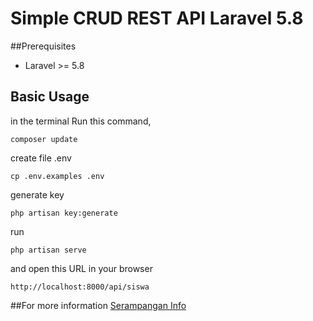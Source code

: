 Simple CRUD REST API Laravel 5.8
============

##Prerequisites
- Laravel >= 5.8


## Basic Usage

in the terminal Run this command,
```
composer update

```
create file .env
```
cp .env.examples .env

```

generate key
```
php artisan key:generate

```
run
```
php artisan serve

```

and open this URL in your browser

```
http://localhost:8000/api/siswa

```
##For more information
[Serampangan Info](serampanganinfo.blogspot.com)
